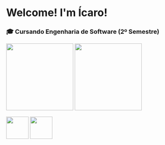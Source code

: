 # Welcome! I'm Ícaro!

### 🎓 Cursando Engenharia de Software (2º Semestre)

<div>
  <img height="180cm" align="center" src="https://github-readme-stats.vercel.app/api?username=icaropvn&theme=gotham&hide_border=true&show_icons=true&hide=contribs&rank_icon=github&custom_title=Ícaro-Stats">
  <img height="180cm" align="center" src="https://github-readme-stats.vercel.app/api/top-langs/?username=icaropvn&theme=gotham&hide_border=true&layout=compact">
</div>

<div style="display: inline_block"><br>
  <img align="center" height="60" width="60" src="https://cdn.jsdelivr.net/gh/devicons/devicon/icons/c/c-original.svg">
  <img align="center" height="60" width="60" src="https://cdn.jsdelivr.net/gh/devicons/devicon/icons/python/python-original.svg">
</div>
            
          
          
